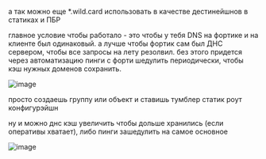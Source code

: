 а так можно еще *.wild.card использовать в качестве дестинейшнов в статиках и ПБР

главное условие чтобы работало - это чтобы у тебя DNS на фортике и на клиенте был одинаковый. а лучше чтобы фортик сам был ДНС сервером, чтобы все запросы на лету резолвил. без этого придется через автоматизацию пинги с форти шедулить периодически, чтобы кэш нужных доменов сохранить.

![image](https://github.com/user-attachments/assets/99011275-8d7c-4681-a85a-d234ea3d1497)

просто создаешь группу или объект и ставишь тумблер статик роут конфигурэйшн

ну и можно днс кэш увеличить чтобы дольше хранились (если оперативы хватает), либо пинги зашедулить на самое основное

![image](https://github.com/user-attachments/assets/785794aa-19eb-45e6-a77a-50f8f3494857)
